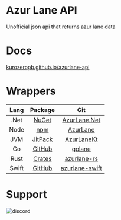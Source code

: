 # Azur Lane API
Unofficial json api that returns azur lane data

# Docs
[kurozeropb.github.io/azurlane-api](https://kurozeropb.github.io/azurlane-api/)

# Wrappers
| Lang  | Package                                                  | Git                                                              |
|:-----:|:--------------------------------------------------------:|:----------------------------------------------------------------:|
| .Net  | [NuGet](https://www.nuget.org/packages/AzurLane.Net/)    | [AzurLane.Net](https://github.com/azurlane-api/AzurLane.Net)     |
| Node  | [npm](https://www.npmjs.com/package/azurlane)            | [AzurLane](https://github.com/azurlane-api/AzurLane)             |
| JVM   | [JitPack](https://jitpack.io/#azurlane-api/AzurLaneKt)   | [AzurLaneKt](https://github.com/azurlane-api/AzurLaneKt)         |
| Go    | [GitHub](https://github.com/azurlane-api/golane)         | [golane](https://github.com/azurlane-api/golane)                 |
| Rust  | [Crates](https://crates.io/crates/azurlane)              | [azurlane-rs](https://github.com/azurlane-api/azurlane-rs)       |
| Swift | [GitHub](https://github.com/azurlane-api/azurlane-swift) | [azurlane-swift](https://github.com/azurlane-api/azurlane-swift) |

# Support
![discord](https://discordapp.com/api/v6/guilds/240059867744698368/widget.png?style=banner2)